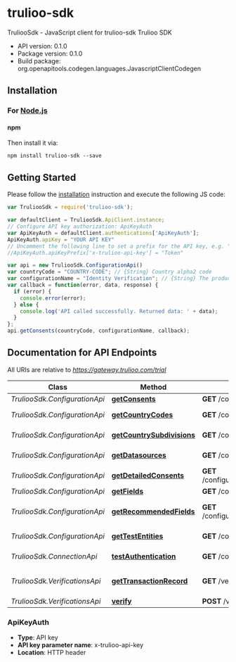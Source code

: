 # trulioo-sdk

TruliooSdk - JavaScript client for trulioo-sdk
Trulioo SDK

- API version: 0.1.0
- Package version: 0.1.0
- Build package: org.openapitools.codegen.languages.JavascriptClientCodegen

## Installation

### For [Node.js](https://nodejs.org/)

#### npm

Then install it via:

```shell
npm install trulioo-sdk --save
```

## Getting Started 
Please follow the [installation](#installation) instruction and execute the following JS code:

```javascript
var TruliooSdk = require('trulioo-sdk');

var defaultClient = TruliooSdk.ApiClient.instance;
// Configure API key authorization: ApiKeyAuth
var ApiKeyAuth = defaultClient.authentications['ApiKeyAuth'];
ApiKeyAuth.apiKey = "YOUR API KEY"
// Uncomment the following line to set a prefix for the API key, e.g. "Token" (defaults to null)
//ApiKeyAuth.apiKeyPrefix['x-trulioo-api-key'] = "Token"

var api = new TruliooSdk.ConfigurationApi()
var countryCode = "COUNTRY-CODE"; // {String} Country alpha2 code
var configurationName = "Identity Verification"; // {String} The product configuration. Currently \"Identity Verification\" for all products.
var callback = function(error, data, response) {
  if (error) {
    console.error(error);
  } else {
    console.log('API called successfully. Returned data: ' + data);
  }
};
api.getConsents(countryCode, configurationName, callback);

```

## Documentation for API Endpoints

All URIs are relative to *https://gateway.trulioo.com/trial*

Class | Method | HTTP request | Description
------------ | ------------- | ------------- | -------------
*TruliooSdk.ConfigurationApi* | [**getConsents**](docs/ConfigurationApi.md#getConsents) | **GET** /configuration/v1/consents/{configurationName}/{countryCode} | Get Consents
*TruliooSdk.ConfigurationApi* | [**getCountryCodes**](docs/ConfigurationApi.md#getCountryCodes) | **GET** /configuration/v1/countrycodes/{configurationName} | Get Country Codes
*TruliooSdk.ConfigurationApi* | [**getCountrySubdivisions**](docs/ConfigurationApi.md#getCountrySubdivisions) | **GET** /configuration/v1/countrysubdivisions/{countryCode} | Get Country Subdivisions
*TruliooSdk.ConfigurationApi* | [**getDatasources**](docs/ConfigurationApi.md#getDatasources) | **GET** /configuration/v1/datasources/{configurationName}/{countryCode} | Get Datasources
*TruliooSdk.ConfigurationApi* | [**getDetailedConsents**](docs/ConfigurationApi.md#getDetailedConsents) | **GET** /configuration/v1/detailedConsents/{configurationName}/{countryCode} | Get Detailed Consents
*TruliooSdk.ConfigurationApi* | [**getFields**](docs/ConfigurationApi.md#getFields) | **GET** /configuration/v1/fields/{configurationName}/{countryCode} | Get Fields
*TruliooSdk.ConfigurationApi* | [**getRecommendedFields**](docs/ConfigurationApi.md#getRecommendedFields) | **GET** /configuration/v1/recommendedfields/{configurationName}/{countryCode} | Get Recommended Fields
*TruliooSdk.ConfigurationApi* | [**getTestEntities**](docs/ConfigurationApi.md#getTestEntities) | **GET** /configuration/v1/testentities/{configurationName}/{countryCode} | Get Test Entities
*TruliooSdk.ConnectionApi* | [**testAuthentication**](docs/ConnectionApi.md#testAuthentication) | **GET** /connection/v1/testauthentication | Test Authentication
*TruliooSdk.VerificationsApi* | [**getTransactionRecord**](docs/VerificationsApi.md#getTransactionRecord) | **GET** /verifications/v1/transactionrecord/{id} | Get Transaction Record
*TruliooSdk.VerificationsApi* | [**verify**](docs/VerificationsApi.md#verify) | **POST** /verifications/v1/verify | Verify

### ApiKeyAuth

- **Type**: API key
- **API key parameter name**: x-trulioo-api-key
- **Location**: HTTP header

